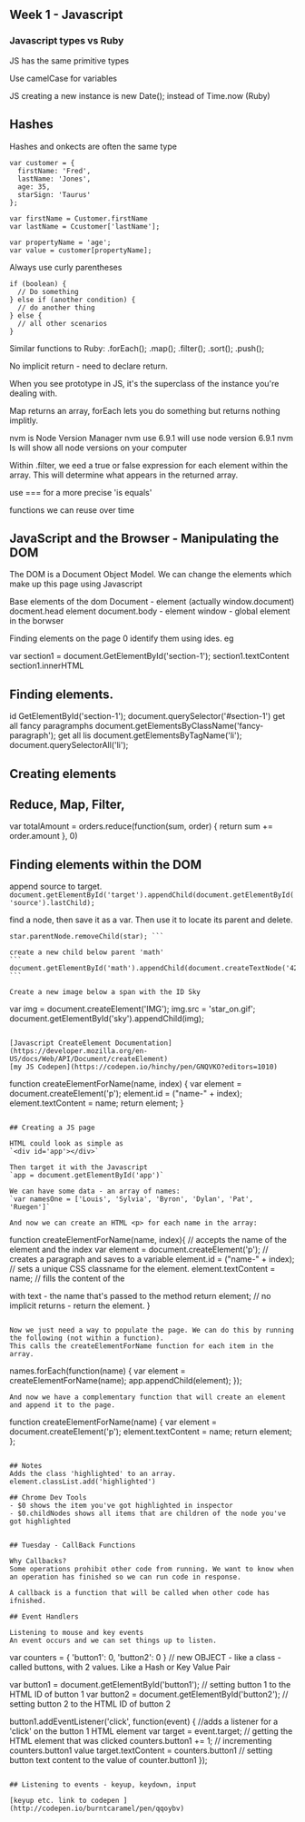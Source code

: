 ## Week 1 - Javascript
### Javascript types vs Ruby

JS has the same primitive types

Use camelCase for variables

JS creating a new instance is new Date(); instead of Time.now (Ruby)

## Hashes

Hashes and onkects are often the same type

```
var customer = {
  firstName: 'Fred',
  lastName: 'Jones',
  age: 35, 
  starSign: 'Taurus'
};

var firstName = Customer.firstName
var lastName = Ccustomer['lastName'];

var propertyName = 'age';
var value = customer[propertyName];
```

Always use curly parentheses
```
if (boolean) {
  // Do something
} else if (another condition) {
  // do another thing
} else {
  // all other scenarios
}
```

Similar functions to Ruby:
.forEach();
.map();
.filter();
.sort();
.push();

No implicit return - need to declare return.

When you see prototype in JS, it's the superclass of the instance you're dealing with.

Map returns an array, forEach lets you do something but returns nothing implitly. 

nvm is Node Version Manager
nvm use 6.9.1 will use node version 6.9.1
nvm ls will show all node versions on your computer

Within .filter, we eed a true or false expression for each element within the array. 
This will determine what appears in the returned array.

use === for a more precise 'is equals'

functions we can reuse over time

## JavaScript and the Browser - Manipulating the DOM

The DOM is a Document Object Model. We can change the elements which make up this page using Javascript

Base elements of the dom 
Document - <html> element (actually window.document)
docment.head <head> element
document.body - <body> element
window - global element in the borwser

Finding elements on the page 0 identify them using ides. 
eg <section id='section-1'>
</section>

var section1 = document.GetElementById('section-1');
section1.textContent
section1.innerHTML

## Finding elements.

id
GetElementById('section-1');
document.querySelector('#section-1')
get all fancy paragramphs
document.getElementsByClassName('fancy-paragraph');
get all lis
document.getElementsByTagName('li');
document.querySelectorAll('li');

## Creating elements


## Reduce, Map, Filter, 
var totalAmount = orders.reduce(function(sum, order) {
  return sum += order.amount
}, 0)


## Finding elements within the DOM
append source to target.
``` document.getElementById('target').appendChild(document.getElementById('source').lastChild); ```

find a node, then save it as a var. Then use it to locate its parent and delete. 
``` var star = document.getElementById('fallenstar');
star.parentNode.removeChild(star); ```

create a new child below parent 'math'
``` document.getElementById('math').appendChild(document.createTextNode('42')); ```

Create a new image below a span with the ID Sky
``` 
  var img = document.createElement('IMG');
  img.src = 'star_on.gif';
  document.getElementById('sky').appendChild(img); 
```

[Javascript CreateElement Documentation](https://developer.mozilla.org/en-US/docs/Web/API/Document/createElement)
[my JS Codepen](https://codepen.io/hinchy/pen/GNQVKO?editors=1010)

```
function createElementForName(name, index) {
  var element = document.createElement('p');
  element.id = ("name-" + index);
  element.textContent = name;
  return element;
}
```

## Creating a JS page 

HTML could look as simple as 
`<div id='app'></div>`

Then target it with the Javascript
`app = document.getElementById('app')`

We can have some data - an array of names:
`var namesOne = ['Louis', 'Sylvia', 'Byron', 'Dylan', 'Pat', 'Ruegen']`

And now we can create an HTML <p> for each name in the array:
```
function createElementForName(name, index){ // accepts the name of the element and the index
  var element = document.createElement('p'); // creates a paragraph and saves to a variable
  element.id = ("name-" + index); // sets a unique CSS classname for the element.
  element.textContent = name; // fills the content of the <p> with text - the name that's passed to the method
  return element; // no implicit returns - return the element. 
}
```

Now we just need a way to populate the page. We can do this by running the following (not within a function).
This calls the createElementForName function for each item in the array.
```
  names.forEach(function(name) {
    var element = createElementForName(name);
    app.appendChild(element);
  });
```
And now we have a complementary function that will create an element and append it to the page. 
```
  function createElementForName(name) {
    var element = document.createElement('p');
    element.textContent = name;
    return element;  
  };
```

## Notes
Adds the class 'highlighted' to an array. 
element.classList.add('highlighted')

## Chrome Dev Tools
- $0 shows the item you've got highlighted in inspector
- $0.childNodes shows all items that are children of the node you've got highlighted


## Tuesday - CallBack Functions

Why Callbacks?
Some operations prohibit other code from running. We want to know when an operation has finished so we can run code in response. 

A callback is a function that will be called when other code has ifnished. 

## Event Handlers

Listening to mouse and key events
An event occurs and we can set things up to listen. 

```
var counters = {
  'button1': 0,
  'button2': 0
} // new OBJECT - like a class - called buttons, with 2 values. Like a Hash or Key Value Pair

var button1 = document.getElementById('button1'); // setting button 1 to the HTML ID of button 1
var button2 = document.getElementById('button2'); // setting button 2 to the HTML ID of button 2

button1.addEventListener('click', function(event) { //adds a listener for a 'click' on the button 1 HTML element
  var target = event.target; // getting the HTML element that was clicked
  counters.button1 += 1; // incrementing counters.button1 value
  target.textContent = counters.button1 // setting button text content to the value of counter.button1
});
```

## Listening to events - keyup, keydown, input

[keyup etc. link to codepen ](http://codepen.io/burntcaramel/pen/qqoybv)